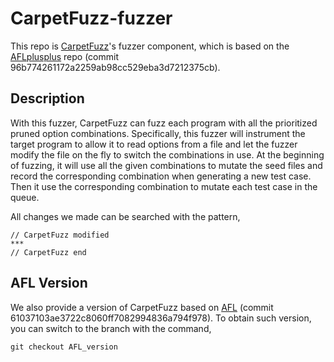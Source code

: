 # CarpetFuzz-fuzzer # 

This repo is [CarpetFuzz](https://github.com/waugustus/CarpetFuzz-fuzzer)'s fuzzer component, which is based on the [AFLplusplus](https://github.com/AFLplusplus/AFLplusplus) repo (commit 96b774261172a2259ab98cc529eba3d7212375cb).

## Description ##

With this fuzzer, CarpetFuzz can fuzz each program with all the prioritized pruned option combinations. Specifically, this fuzzer will instrument the target program to allow it to read options from a file and let the fuzzer modify the file on the fly to switch the combinations in use. At the beginning of fuzzing, it will use all the given combinations to mutate the seed files and record the corresponding combination when generating a new test case. Then it use the corresponding combination to mutate each test case in the queue.

All changes we made can be searched with the pattern,
```
// CarpetFuzz modified
***
// CarpetFuzz end
```

## AFL Version ##

We also provide a version of CarpetFuzz based on [AFL](https://github.com/google/AFL) (commit 61037103ae3722c8060ff7082994836a794f978). To obtain such version, you can switch to the branch with the command,

```
git checkout AFL_version
```